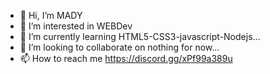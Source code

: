 - 👋 Hi, I’m MADY
- 👀 I’m interested in WEBDev
- 🌱 I’m currently learning HTML5-CSS3-javascript-Nodejs...
- 💞️ I’m looking to collaborate on nothing for now...
- 📫 How to reach me https://discord.gg/xPf99a389u

<!---
MADYYY/MADYYY is a ✨ special ✨ repository because its `README.md` (this file) appears on your GitHub profile.
You can click the Preview link to take a look at your changes.
--->

